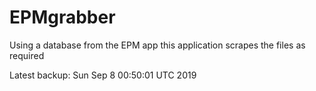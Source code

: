 # EPMgrabber
Using a database from the EPM app this application scrapes the files as required


Latest backup: Sun Sep 8 00:50:01 UTC 2019

